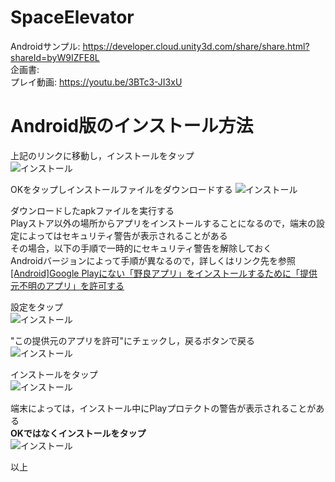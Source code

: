 # SpaceElevator  
Androidサンプル: https://developer.cloud.unity3d.com/share/share.html?shareId=byW9IZFE8L  
企画書:  
プレイ動画: https://youtu.be/3BTc3-JI3xU

# Android版のインストール方法  
上記のリンクに移動し，インストールをタップ  
![インストール](https://github.com/kumakui/SpaceElevator/blob/master/Images/install3.png)  

OKをタップしインストールファイルをダウンロードする
![インストール](https://github.com/kumakui/SpaceElevator/blob/master/Images/install4.png)  


ダウンロードしたapkファイルを実行する  
Playストア以外の場所からアプリをインストールすることになるので，端末の設定によってはセキュリティ警告が表示されることがある  
その場合，以下の手順で一時的にセキュリティ警告を解除しておく  
Androidバージョンによって手順が異なるので，詳しくはリンク先を参照  
[[Android]Google Playにない「野良アプリ」をインストールするために「提供元不明のアプリ」を許可する](https://qiita.com/gumby/items/9e1431b73bdb6b0684d8)

設定をタップ  
![インストール](https://github.com/kumakui/SpaceElevator/blob/master/Images/install5.png)  

"この提供元のアプリを許可"にチェックし，戻るボタンで戻る  
![インストール](https://github.com/kumakui/SpaceElevator/blob/master/Images/install6.png)  

インストールをタップ  
![インストール](https://github.com/kumakui/SpaceElevator/blob/master/Images/install7.png)  

端末によっては，インストール中にPlayプロテクトの警告が表示されることがある  
**OKではなくインストールをタップ**  
![インストール](https://github.com/kumakui/SpaceElevator/blob/master/Images/install.png)  

以上　　

